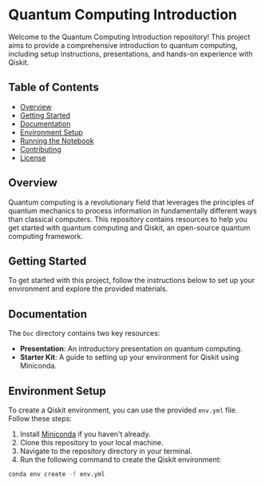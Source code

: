 # Quantum Computing Introduction

Welcome to the Quantum Computing Introduction repository! This project aims to provide a comprehensive introduction to quantum computing, including setup instructions, presentations, and hands-on experience with Qiskit.

## Table of Contents

- [Overview](#overview)
- [Getting Started](#getting-started)
- [Documentation](#documentation)
- [Environment Setup](#environment-setup)
- [Running the Notebook](#running-the-notebook)
- [Contributing](#contributing)
- [License](#license)

## Overview

Quantum computing is a revolutionary field that leverages the principles of quantum mechanics to process information in fundamentally different ways than classical computers. This repository contains resources to help you get started with quantum computing and Qiskit, an open-source quantum computing framework.

## Getting Started

To get started with this project, follow the instructions below to set up your environment and explore the provided materials.

## Documentation

The `Doc` directory contains two key resources:

- **Presentation**: An introductory presentation on quantum computing.
- **Starter Kit**: A guide to setting up your environment for Qiskit using Miniconda.

## Environment Setup

To create a Qiskit environment, you can use the provided `env.yml` file. Follow these steps:

1. Install [Miniconda](https://docs.conda.io/en/latest/miniconda.html) if you haven't already.
2. Clone this repository to your local machine.
3. Navigate to the repository directory in your terminal.
4. Run the following command to create the Qiskit environment:

```bash
conda env create -f env.yml
